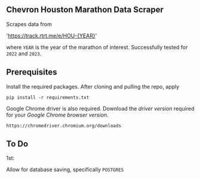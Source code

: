 ## Chevron Houston Marathon Data Scraper

Scrapes data from 

'https://track.rtrt.me/e/HOU-{YEAR}'

where `YEAR` is the year of the marathon of interest. Successfully tested for `2022` and `2023`.

## Prerequisites

Install the required packages. After cloning and pulling the repo, apply

`pip install -r requirements.txt`

Google Chrome driver is also required. Download the *driver version* required for your *Google Chrome browser version*.

`https://chromedriver.chromium.org/downloads`

## To Do

1st:

Allow for database saving, specifically `POSTGRES`
